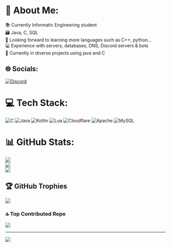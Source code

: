 # 💫 About Me:
📚 Currently Informatic Engineering student<br>🗃️ Java, C, SQL<br>📝 Looking forward to learning more languages such as C++, python...<br>💻 Experience with servers, databases, DNS, Discord servers & bots<br>💼 Currently in diverse projects using java and C<br>


## 🌐 Socials:
[![Discord](https://img.shields.io/badge/Discord-%237289DA.svg?logo=discord&logoColor=white)](https://discord.gg/https://discord.gg/qDW7GBW) 

# 💻 Tech Stack:
![C](https://img.shields.io/badge/c-%2300599C.svg?style=for-the-badge&logo=c&logoColor=white) ![Java](https://img.shields.io/badge/java-%23ED8B00.svg?style=for-the-badge&logo=openjdk&logoColor=white) ![Kotlin](https://img.shields.io/badge/kotlin-%237F52FF.svg?style=for-the-badge&logo=kotlin&logoColor=white) ![Lua](https://img.shields.io/badge/lua-%232C2D72.svg?style=for-the-badge&logo=lua&logoColor=white) ![Cloudflare](https://img.shields.io/badge/Cloudflare-F38020?style=for-the-badge&logo=Cloudflare&logoColor=white) ![Apache](https://img.shields.io/badge/apache-%23D42029.svg?style=for-the-badge&logo=apache&logoColor=white) ![MySQL](https://img.shields.io/badge/mysql-4479A1.svg?style=for-the-badge&logo=mysql&logoColor=white)
# 📊 GitHub Stats:
![](https://github-readme-stats.vercel.app/api?username=Apachu&theme=dark&hide_border=false&include_all_commits=false&count_private=false)<br/>
![](https://github-readme-streak-stats.herokuapp.com/?user=Apachu&theme=dark&hide_border=false)<br/>
![](https://github-readme-stats.vercel.app/api/top-langs/?username=Apachu&theme=dark&hide_border=false&include_all_commits=false&count_private=false&layout=compact)

## 🏆 GitHub Trophies
![](https://github-profile-trophy.vercel.app/?username=Apachu&theme=radical&no-frame=false&no-bg=true&margin-w=4)

### 🔝 Top Contributed Repo
![](https://github-contributor-stats.vercel.app/api?username=Apachu&limit=5&theme=dark&combine_all_yearly_contributions=true)

---
[![](https://visitcount.itsvg.in/api?id=Apachu&icon=0&color=0)](https://visitcount.itsvg.in)

<!-- Proudly created with GPRM ( https://gprm.itsvg.in ) -->